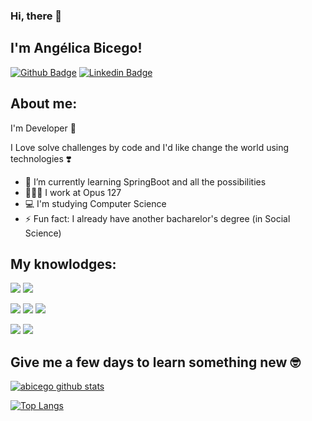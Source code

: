 ### Hi, there 👋

## I'm Angélica Bicego!
[![Github Badge](https://img.shields.io/badge/-Github-000?style=flat-square&logo=Github&logoColor=white&link=https://github.com/abicego)](https://github.com/abicego)
[![Linkedin Badge](https://img.shields.io/badge/-LinkedIn-blue?style=flat-square&logo=Linkedin&logoColor=white&link=https://www.linkedin.com/in/angelicabicego/)](https://www.linkedin.com/in/angelicabicego/)


## About me:

I'm Developer 🚀

I Love solve challenges by code and I'd like change the world using technologies ❣️

- 🌱 I’m currently learning SpringBoot and all the possibilities
- 🧑‍🤝‍🧑 I work at Opus 127
- 💻 I'm studying Computer Science
- ⚡ Fun fact: I already have another bacharelor's degree (in Social Science)
 
## My knowlodges:

<img src="https://img.shields.io/badge/Java-ED8B00?style=for-the-badge&logo=java&logoColor=white"/> <img src="https://img.shields.io/badge/Python-3776AB?style=for-the-badge&logo=python&logoColor=white"/> 


<img src="https://img.shields.io/badge/HTML5-E34F26?style=for-the-badge&logo=html5&logoColor=white"/> <img src="https://img.shields.io/badge/CSS3-1572B6?style=for-the-badge&logo=css3&logoColor=white"/>  <img src="https://img.shields.io/badge/javascript%20-%23323330.svg?&style=for-the-badge&logo=javascript&logoColor=%23F7DF1E"/>

<img src="https://img.shields.io/badge/git%20-F05032.svg?&style=for-the-badge&logo=git&logoColor=white"/> <img src="https://img.shields.io/badge/github%20-%23121011.svg?&style=for-the-badge&logo=github&logoColor=white"/>


## Give me a few days to learn something new 🤓

[![abicego github stats](https://github-readme-stats.vercel.app/api?username=abicego&show_icons=true&title_color=fff&icon_color=37aaff&text_color=f8f8f2&bg_color=171c24&count_private=true)](https://github.com/abicego)

[![Top Langs](https://github-readme-stats.vercel.app/api/top-langs/?username=abicego&layout=compact&title_color=fff&text_color=f8f8f2&hide=java&bg_color=171c24)](https://github.com/abicego)
